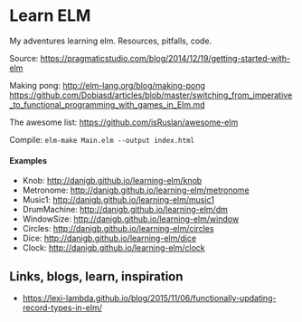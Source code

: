 # Learn ELM

My adventures learning elm. Resources, pitfalls, code.

Source: https://pragmaticstudio.com/blog/2014/12/19/getting-started-with-elm

Making pong: http://elm-lang.org/blog/making-pong
https://github.com/Dobiasd/articles/blob/master/switching_from_imperative_to_functional_programming_with_games_in_Elm.md

The awesome list: https://github.com/isRuslan/awesome-elm

Compile: `elm-make Main.elm --output index.html`

#### Examples

- Knob: http://danigb.github.io/learning-elm/knob
- Metronome: http://danigb.github.io/learning-elm/metronome
- Music1: http://danigb.github.io/learning-elm/music1
- DrumMachine: http://danigb.github.io/learning-elm/dm
- WindowSize: http://danigb.github.io/learning-elm/window
- Circles: http://danigb.github.io/learning-elm/circles
- Dice: http://danigb.github.io/learning-elm/dice
- Clock: http://danigb.github.io/learning-elm/clock

## Links, blogs, learn, inspiration

- https://lexi-lambda.github.io/blog/2015/11/06/functionally-updating-record-types-in-elm/
